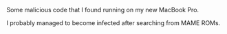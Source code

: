 Some malicious code that I found running on my new MacBook Pro. 

I probably managed to become infected after searching from MAME ROMs.
